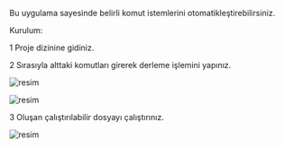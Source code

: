 Bu uygulama sayesinde belirli komut istemlerini otomatikleştirebilirsiniz.

Kurulum:

1 Proje dizinine gidiniz.

2 Sırasıyla alttaki komutları girerek derleme işlemini yapınız.

![resim](https://github.com/user-attachments/assets/579ba50b-9b03-417a-a9de-d9aa22ecdfe4)

![resim](https://github.com/user-attachments/assets/64d28ee6-a1f4-4078-86b8-45037021137b)

3 Oluşan çalıştırılabilir dosyayı çalıştırınız.



![resim](https://github.com/user-attachments/assets/28b2ddbd-584d-4009-b8aa-af1a63ab16a3)
